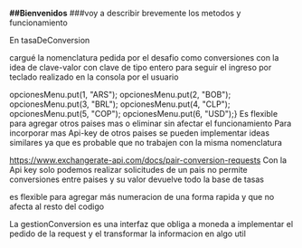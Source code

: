 **##Bienvenidos**
###voy a describir  brevemente los metodos y funcionamiento





En tasaDeConversion




cargué la nomenclatura pedida por el desafio como conversiones
con la idea de clave-valor con clave de tipo entero para seguir el ingreso por teclado 
realizado en la consola por el usuario

opcionesMenu.put(1, "ARS");
opcionesMenu.put(2, "BOB");
opcionesMenu.put(3, "BRL");
opcionesMenu.put(4, "CLP");
opcionesMenu.put(5, "COP");
opcionesMenu.put(6, "USD");}
Es flexible para agregar otros paises mas o eliminar sin afectar el funcionamiento
Para incorporar mas Api-key de otros paises se pueden implementar ideas similares
ya que es probable que no trabajen con la misma nomenclatura

https://www.exchangerate-api.com/docs/pair-conversion-requests
Con la Api key solo podemos realizar solicitudes de un pais no permite conversiones entre paises y su valor
devuelve todo la base de tasas


es flexible para agregar más numeracion de una forma rapida y que no afecta al resto del codigo

La gestionConversion es una interfaz que obliga a moneda a implementar  el pedido de la request
y el transformar la informacion en algo util 